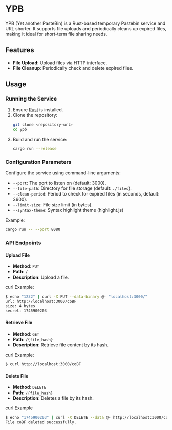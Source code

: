 # YPB

YPB (Yet another PasteBin) is a Rust-based temporary Pastebin service and URL shorter. It supports file uploads and periodically cleans up expired files, making it ideal for short-term file sharing needs.

## Features

- **File Upload**: Upload files via HTTP interface.
- **File Cleanup**: Periodically check and delete expired files.

## Usage

### Running the Service

1. Ensure [Rust](https://www.rust-lang.org/) is installed.
2. Clone the repository:
   ```bash
   git clone <repository-url>
   cd ypb
   ```
3. Build and run the service:
   ```bash
   cargo run --release
   ```

### Configuration Parameters

Configure the service using command-line arguments:

- `--port`: The port to listen on (default: 3000).
- `--file-path`: Directory for file storage (default: `./files`).
- `--clean-period`: Period to check for expired files (in seconds, default: 3600).
- `--limit-size`: File size limit (in bytes).
- `--syntax-theme`: Syntax highlight theme (highlight.js)

Example:
```bash
cargo run -- --port 8080
```

### API Endpoints

#### Upload File
- **Method**: `PUT`
- **Path**: `/`
- **Description**: Upload a file.

curl Example:
```bash
$ echo "1232" | curl -X PUT --data-binary @- "localhost:3000/"
url: http://localhost:3000/coBF
size: 4 bytes
secret: 1745900203
```

#### Retrieve File
- **Method**: `GET`
- **Path**: `/{file_hash}`
- **Description**: Retrieve file content by its hash.

curl Example:
```bash
$ curl http://localhost:3000/coBF
```

#### Delete File
- **Method**: `DELETE`
- **Path**: `/{file_hash}`
- **Description**: Deletes a file by its hash.

curl Example
```bash
$ echo "1745900203" | curl -X DELETE --data @- http://localhost:3000/coBF
File coBF deleted successfully.
```